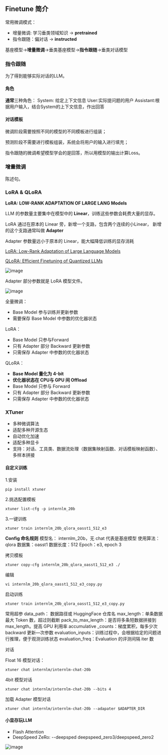 ## Finetune 简介

常用微调模式：
- 增量微调: 学习垂类领域知识 -> **pretrained**
- 指令跟随：偏对话 -> **instructed**


基座模型->**增量微调**->垂类基座模型->**指令跟随**->垂类对话模型


### 指令跟随

为了得到能够实际对话的LLM。



#### 角色

**通常**三种角色：
System: 给定上下文信息
User:实际提问题的用户
Assistant:根据用户输入，结合System的上下文信息，作出回答


#### 对话模板

微调阶段需要按照不同的模型的不同模板进行组装；

预测阶段不需要进行模板组装，系统会将用户的输入进行填充；

指令跟随的微调希望模型学会的是回答，所以用模型的输出计算Loss。

### 增量微调

陈述句。


### LoRA & QLoRA

**LoRA: LOW-RANK ADAPTATION OF LARGE LANG Models**

LLM 的参数量主要集中在模型中的 **Linear**，训练这些参数会耗费大量的显存。

LoRA 通过在原本的 Linear 旁，新增一个支路，包含两个连续的小Linear， 新增的这个支路通常叫做 **Adapter**

Adapter 参数量远小于原本的 Linear，能大幅降低训练的显存消耗

[LoRA: Low-Rank Adaptation of Large Language Models
](http://arxiv.org/abs/2106.09685)

[QLoRA: Efficient Finetuning of Quantized LLMs
](http://arxiv.org/abs/2305.14314)

![image](https://github.com/lvoooo/internLM-learning/assets/16740247/8c2da5a0-a79d-47ae-9dbe-e4917a1f3951)

Adapter 部分参数就是 LoRA 模型文件。

![image](https://github.com/lvoooo/internLM-learning/assets/16740247/1bfeea4c-bbfc-4ffb-8c23-180563dffff9)

全量微调：
- Base Model 参与训练并更新参数
- 需要保存 Base Model 中参数的优化器状态

LoRA：
- Base Model 只参与Forward
- 只有 Adapter 部分 Backward 更新参数
- 只需保存 Adapter 中参数的优化器状态

QLoRA：
- **Base Model 量化为 4-bit**
- **优化器状态在 CPU与 GPU 间 Offload**
- Base Model 只参与 Forward
- 只有 Adapter 部分 Backward 更新参数
- 只需保存 Adapter 中参数的优化器状态


### XTuner
- 多种微调算法
- 适配多种开源生态
- 自动优化加速
- 适配多种显卡
- 支持：对话、工具类、数据流处理（数据集映射函数、对话模板映射函数）、多样本拼接

#### 自定义训练

1.安装
```shell
pip install xtuner
```

2.挑选配置模板

```shell
xtuner list-cfg -p internlm_20b
```

3.一键训练
```shell
xtuner train internlm_20b_qlora_oasst1_512_e3
```

**Config 命名规则**
模型名： internlm_20b，无 chat 代表是基座模型
使用算法：qlora
数据集：oasst1
数据长度：512
Epoch：e3, epoch 3

拷贝模板
```shell
xtuner copy-cfg internlm_20b_qlora_oasst1_512_e3 ./
````
编辑
```shell
vi internlm_20b_qlora_oasst1_512_e3_copy.py
```

启动训练

```shell
xtuner train internlm_20b_qlora_oasst1_512_e3_copy.py
```

常用超参
data_path： 数据路径或 HuggingFace 仓库名
max_length：单条数据最大 Token 数，超过则截断
pack_to_max_length：是否将多条短数据拼接到 max_length。提高 GPU 利用率
accumulative _counts：梯度累积，每多少次 backward 更新—次参数
evaluation_inputs：训练过程中，会根据给定的问题进行推理，便于观测训练状态
evaluation_freq：Evaluation 的评测间隔 iter 数

对话

Float 16 模型对话：
```shell
xtuner chat internlm/internlm-chat-20b
```

4bit 模型对话
```shell
xtuner chat internlm/internlm-chat-20b --bits 4
```

加载 Adapter 模型对话
```shell
xtuner chat internlm/internlm-chat-20b --adapater $ADAPTER_DIR
```

#### 小显存玩LLM
- Flash Attention
- DeepSpeed ZeRo:  --deepsped deepspeed_zero3/deepspeed_zero2

![image](https://github.com/lvoooo/internLM-learning/assets/16740247/b97732ac-d110-4d9f-8dd1-e97f0d234bcf)



